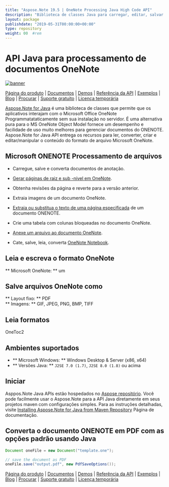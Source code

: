 ```yaml
---
title: "Aspose.Note 19.5 | OneNote Processing Java High Code API" 
description: "Biblioteca de classes Java para carregar, editar, salvar e converter formatos ONENOTE. Suporta páginas, imagens, texto, tabelas, anexos, tags, tarefas, estilos de texto e hiperlinks." 
layout: package
publishdate: "2019-05-31T00:00:00+00:00"
type: repository
weight: 00	#rem
---
```


# API Java para processamento de documentos OneNote
[![banner](../aspose_note-for-java-banner.png)](./)

[Página do produto](https://products.aspose.com/note/java) | [Documentos](https://docs.aspose.com/note/java/) | [Demos](https://products.aspose.app/note/family) | [Referência da API](https://apireference.aspose.com/note/java) | [Exemplos](https://github.com/aspose-note/Aspose.Note-for-Java) | [Blog](https://blog.aspose.com/category/note/) | [Procurar](https://search.aspose.com/) | [Suporte gratuito](https://forum.aspose.com/c/note) | [Licença temporária](https://purchase.aspose.com/temporary-license)

[Aspose.Note for Java](https://products.aspose.com/note/java) é uma biblioteca de classes que permite que os aplicativos interajam com o Microsoft Office OneNote Programmatataticamente sem sua instalação no servidor. É uma alternativa pura para o MS OneNote Object Model fornece um desempenho e facilidade de uso muito melhores para gerenciar documentos do ONENOTE. Aspose.Note for Java API entrega os recursos para ler, converter, criar e editar/manipular o conteúdo do formato de arquivo Microsoft OneNote.

## Microsoft ONENOTE Processamento de arquivos
- Carregue, salve e converta documentos de anotação.

- [Gerar páginas de raiz e sub -nível em OneNote](https://docs.aspose.com/note/java/working-with-pages/).
- Obtenha revisões da página e reverte para a versão anterior.
- Extraia imagens de um documento OneNote.

- [Extraia ou substitua o texto de uma página especificada](https://docs.aspose.com/note/java/working-with-text/) de um documento ONENOTE.
- Crie uma tabela com colunas bloqueadas no documento OneNote.

- [Anexe um arquivo ao documento OneNote](https://docs.aspose.com/note/java/working-with-attachments/).

- Cate, salve, leia, converta [OneNote Notebook](https://docs.aspose.com/note/java/working-with-onenote-notebook/).

## Leia e escreva o formato OneNote
** Microsoft OneNote: ** um

## Salve arquivos OneNote como
** Layout fixo: ** PDF \
** Imagens: ** GIF, JPEG, PNG, BMP, TIFF

## Leia formatos
OneToc2

## Ambientes suportados
- ** Microsoft Windows: ** Windows Desktop & Server (x86, x64)
- ** Versões Java: ** `J2SE 7.0 (1.7)`, `J2SE 8.0 (1.8)` ou acima

## Iniciar

Asppos.Note Java APIs estão hospedados no [Aspose repositório](https://releases.aspose.com/note/java/). Você pode facilmente usar o Aspose.Note para a API Java diretamente em seus projetos maven com configurações simples. Para as instruções detalhadas, visite [Installing Aspose.Note for Java from Maven Repository](https://docs.aspose.com/note/java/installation/) Página de documentação.

## Converta o documento ONENOTE em PDF com as opções padrão usando Java

```java
Document oneFile = new Document("template.one");

// save the document as PDF
oneFile.save("output.pdf", new PdfSaveOptions());
```

[Página do produto](https://products.aspose.com/note/java) | [Documentos](https://docs.aspose.com/note/java/) | [Demos](https://products.aspose.app/note/family) | [Referência da API](https://apireference.aspose.com/note/java) | [Exemplos](https://github.com/aspose-note/Aspose.Note-for-Java) | [Blog](https://blog.aspose.com/category/note/) | [Procurar](https://search.aspose.com/) | [Suporte gratuito](https://forum.aspose.com/c/note) | [Licença temporária](https://purchase.aspose.com/temporary-license)
